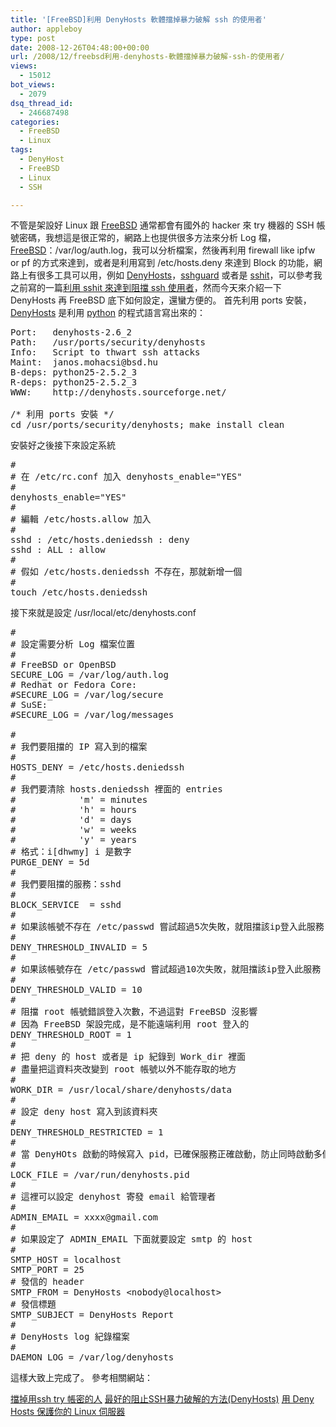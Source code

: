 ```yaml
---
title: '[FreeBSD]利用 DenyHosts 軟體擋掉暴力破解 ssh 的使用者'
author: appleboy
type: post
date: 2008-12-26T04:48:00+00:00
url: /2008/12/freebsd利用-denyhosts-軟體擋掉暴力破解-ssh-的使用者/
views:
  - 15012
bot_views:
  - 2079
dsq_thread_id:
  - 246687498
categories:
  - FreeBSD
  - Linux
tags:
  - DenyHost
  - FreeBSD
  - Linux
  - SSH

---
```

不管是架設好 Linux 跟 [FreeBSD][1] 通常都會有國外的 hacker 來 try 機器的 SSH 帳號密碼，我想這是很正常的，網路上也提供很多方法來分析 Log 檔，[FreeBSD][1]：/var/log/auth.log，我可以分析檔案，然後再利用 firewall like ipfw or pf 的方式來達到，或者是利用寫到 /etc/hosts.deny 來達到 Block 的功能，網路上有很多工具可以用，例如 [DenyHosts][2]，[sshguard][3] 或者是 [sshit][4]，可以參考我之前寫的一篇[利用 sshit 來達到阻擋 ssh 使用者][5]，然而今天來介紹一下 DenyHosts 再 FreeBSD 底下如何設定，還蠻方便的。 首先利用 ports 安裝，[DenyHosts][2] 是利用 [python][6] 的程式語言寫出來的： 

<pre class="brush: bash; title: ; notranslate" title="">Port:   denyhosts-2.6_2
Path:   /usr/ports/security/denyhosts
Info:   Script to thwart ssh attacks
Maint:  janos.mohacsi@bsd.hu
B-deps: python25-2.5.2_3
R-deps: python25-2.5.2_3
WWW:    http://denyhosts.sourceforge.net/

/* 利用 ports 安裝 */
cd /usr/ports/security/denyhosts; make install clean
</pre>

<!--more--> 安裝好之後接下來設定系統 

<pre class="brush: bash; title: ; notranslate" title="">#
# 在 /etc/rc.conf 加入 denyhosts_enable="YES"
#
denyhosts_enable="YES"
#
# 編輯 /etc/hosts.allow 加入
#
sshd : /etc/hosts.deniedssh : deny
sshd : ALL : allow
#
# 假如 /etc/hosts.deniedssh 不存在，那就新增一個
#
touch /etc/hosts.deniedssh</pre> 接下來就是設定 /usr/local/etc/denyhosts.conf 

<pre class="brush: bash; title: ; notranslate" title="">#
# 設定需要分析 Log 檔案位置
#
# FreeBSD or OpenBSD
SECURE_LOG = /var/log/auth.log
# Redhat or Fedora Core:
#SECURE_LOG = /var/log/secure
# SuSE:
#SECURE_LOG = /var/log/messages

#
# 我們要阻擋的 IP 寫入到的檔案
#
HOSTS_DENY = /etc/hosts.deniedssh
#
# 我們要清除 hosts.deniedssh 裡面的 entries
#            'm' = minutes
#            'h' = hours
#            'd' = days
#            'w' = weeks
#            'y' = years
# 格式：i[dhwmy] i 是數字
PURGE_DENY = 5d
#
# 我們要阻擋的服務：sshd
#
BLOCK_SERVICE  = sshd
#
# 如果該帳號不存在 /etc/passwd 嘗試超過5次失敗，就阻擋該ip登入此服務
#
DENY_THRESHOLD_INVALID = 5
#
# 如果該帳號存在 /etc/passwd 嘗試超過10次失敗，就阻擋該ip登入此服務
#
DENY_THRESHOLD_VALID = 10
#
# 阻擋 root 帳號錯誤登入次數，不過這對 FreeBSD 沒影響
# 因為 FreeBSD 架設完成，是不能遠端利用 root 登入的
DENY_THRESHOLD_ROOT = 1
#
# 把 deny 的 host 或者是 ip 紀錄到 Work_dir 裡面
# 盡量把這資料夾改變到 root 帳號以外不能存取的地方
#
WORK_DIR = /usr/local/share/denyhosts/data
#
# 設定 deny host 寫入到該資料夾
#
DENY_THRESHOLD_RESTRICTED = 1
#
# 當 DenyHOts 啟動的時候寫入 pid，已確保服務正確啟動，防止同時啟動多個服務
#
LOCK_FILE = /var/run/denyhosts.pid
#
# 這裡可以設定 denyhost 寄發 email 給管理者
#
ADMIN_EMAIL = xxxx@gmail.com
#
# 如果設定了 ADMIN_EMAIL 下面就要設定 smtp 的 host
#
SMTP_HOST = localhost
SMTP_PORT = 25
# 發信的 header
SMTP_FROM = DenyHosts &lt;nobody@localhost>
# 發信標題
SMTP_SUBJECT = DenyHosts Report
#
# DenyHosts log 紀錄檔案
#
DAEMON_LOG = /var/log/denyhosts</pre> 這樣大致上完成了。 參考相關網站： 

[擋掉用ssh try 帳密的人][7] [最好的阻止SSH暴力破解的方法(DenyHosts)][8] [用 Deny Hosts 保護你的 Linux 伺服器][9]

 [1]: http://www.freebsd.org/
 [2]: http://denyhosts.sourceforge.net/
 [3]: http://sshguard.sourceforge.net/
 [4]: http://anp.ath.cx/sshit/
 [5]: http://blog.wu-boy.com/2006/11/04/31/
 [6]: http://www.python.org/
 [7]: http://wufish.blogspot.com/2007/09/ssh-try.html
 [8]: http://chengavin.blogspot.com/2008/10/sshdenyhosts.html
 [9]: http://blog.miniasp.com/?tag=/denyhosts